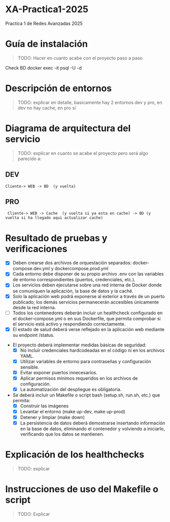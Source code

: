 # XA-Practica1-2025
Practica 1 de Redes Avanzadas 2025

# Guía de instalación
>TODO: Hacer en cuanto acabe con el proyecto paso a paso

Check BD
docker exec -it <id docker> psql -U <userBd> -d <nombreBd>

# Descripción de entornos
>TODO: explicar en detalle, basicamente hay 2 entornos dev y pro, en dev no hay cache, en pro sí 
# Diagrama de arquitectura del servicio
>TODO: explicar en cuanto se acabe el proyecto pero será algo parecido a:
## DEV
```
Cliente-> WEB -> BD  (y vuelta)
```
## PRO
```
 Cliente-> WEB -> Cache  (y vuelta si ya esta en cache) -> BD (y vuelta si ha llegado aqui actualizar cache)
```
# Resultado de pruebas y verificaciones

- [x] Deben crearse dos archivos de orquestación separados: docker-compose.dev.yml y dockercompose.prod.yml
- [X] Cada entorno debe disponer de su propio archivo .env con las variables de entorno
correspondientes (puertos, credenciales, etc.).
- [X] Los servicios deben ejecutarse sobre una red interna de Docker donde se comuniquen la aplicación, la base de datos y la caché.
- [X] Solo la aplicación web podrá exponerse al exterior a través de un puerto publicado; los demás servicios permanecerán accesibles únicamente desde la red interna.
- [ ] Todos los contenedores deberán incluir un healthcheck configurado en el docker-compose.yml o en sus Dockerfile, que permita comprobar si el servicio está activo y respondiendo correctamente.
- [X] El estado de salud deberá verse reflejado en la aplicación web mediante su endpoint /status.
- El proyecto deberá implementar medidas básicas de seguridad:
    - [X] No incluir credenciales hardcodeadas en el código ni en los archivos YAML.
    - [X] Utilizar variables de entorno para contraseñas y configuración sensible.
    - [X] Evitar exponer puertos innecesarios.
    - [X] Aplicar permisos mínimos requeridos en los archivos de configuración.
    - [X] La automatización del despliegue es obligatoria.
- Se deberá incluir un Makefile o script bash (setup.sh, run.sh, etc.) que permita:
    - [X] Construir las imágenes
    - [X] Levantar el entorno (make up-dev, make up-prod)
    - [X] Detener y limpiar (make down)
    - [X] La persistencia de datos deberá demostrarse insertando información en la base de datos, eliminando el contenedor y volviendo a iniciarlo, verificando que los datos se mantienen.

# Explicación de los healthchecks
>TODO: explicar

# Instrucciones de uso del Makefile o script
>TODO: Explicar